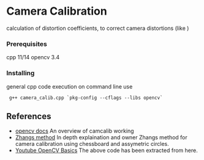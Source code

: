 # Camera Calibration

calculation of distortion coefficients, to correct camera distortions (like )


### Prerequisites

cpp 11/14 
opencv 3.4

### Installing

general cpp code execution
on command line use

```
 g++ camera_calib.cpp `pkg-config --cflags --libs opencv`
```

## References 
* [opencv docs](https://docs.opencv.org/2.4/doc/tutorials/calib3d/camera_calibration/camera_calibration.html) An overview of camcalib working
* [Zhangs method](https://www.researchgate.net/publication/303233579_Zhang's_Camera_Calibration_Algorithm_In-Depth_Tutorial_and_Implementation) In depth explaination and owner Zhangs method for camera calibration using chessboard and assymetric circles.
* [Youtube OpenCV Basics](https://www.youtube.com/watch?v=l_4fNNyk1aw&list=PLAp0ZhYvW6XbEveYeefGSuLhaPlFML9gP) The above code has been extracted from here.



